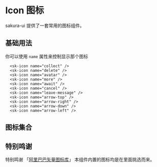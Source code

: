 # Icon 图标

sakura-ui 提供了一套常用的图标组件。

## 基础用法

你可以使用 `name` 属性来控制显示那个图标

<div class="docs-preview-part">
  <sk-icon name="collect" />
  <sk-icon name="delete" />
  <sk-icon name="avatar" />
  <sk-icon name="more" />
  <sk-icon name="await" />
  <sk-icon name="cancel" />
  <sk-icon name="leave-message" />
  <sk-icon name="arrow-top" />
  <sk-icon name="arrow-right" />
  <sk-icon name="arrow-down" />
  <sk-icon name="arrow-left" />
</div>

```vue
  <sk-icon name="collect" />
  <sk-icon name="delete" />
  <sk-icon name="avatar" />
  <sk-icon name="more" />
  <sk-icon name="await" />
  <sk-icon name="cancel" />
  <sk-icon name="leave-message" />
  <sk-icon name="arrow-top" />
  <sk-icon name="arrow-right" />
  <sk-icon name="arrow-down" />
  <sk-icon name="arrow-left" />
```

## 图标集合

<div class="docs-preview-part">
  <icon-list />
</div>

## 特别鸣谢

特别鸣谢 「[阿里巴巴矢量图标库](https://www.iconfont.cn/)」 本组件内置的图标均是在里面挑选而来。

